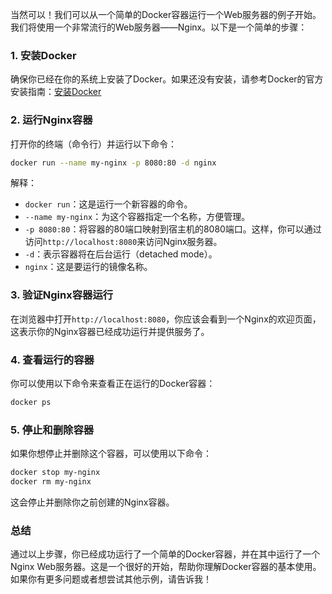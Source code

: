 当然可以！我们可以从一个简单的Docker容器运行一个Web服务器的例子开始。我们将使用一个非常流行的Web服务器——Nginx。以下是一个简单的步骤：

### 1. 安装Docker
确保你已经在你的系统上安装了Docker。如果还没有安装，请参考Docker的官方安装指南：[安装Docker](https://docs.docker.com/get-docker/)

### 2. 运行Nginx容器
打开你的终端（命令行）并运行以下命令：

```sh
docker run --name my-nginx -p 8080:80 -d nginx
```

解释：
- `docker run`：这是运行一个新容器的命令。
- `--name my-nginx`：为这个容器指定一个名称，方便管理。
- `-p 8080:80`：将容器的80端口映射到宿主机的8080端口。这样，你可以通过访问`http://localhost:8080`来访问Nginx服务器。
- `-d`：表示容器将在后台运行（detached mode）。
- `nginx`：这是要运行的镜像名称。

### 3. 验证Nginx容器运行
在浏览器中打开`http://localhost:8080`，你应该会看到一个Nginx的欢迎页面，这表示你的Nginx容器已经成功运行并提供服务了。

### 4. 查看运行的容器
你可以使用以下命令来查看正在运行的Docker容器：

```sh
docker ps
```

### 5. 停止和删除容器
如果你想停止并删除这个容器，可以使用以下命令：

```sh
docker stop my-nginx
docker rm my-nginx
```

这会停止并删除你之前创建的Nginx容器。

### 总结
通过以上步骤，你已经成功运行了一个简单的Docker容器，并在其中运行了一个Nginx Web服务器。这是一个很好的开始，帮助你理解Docker容器的基本使用。如果你有更多问题或者想尝试其他示例，请告诉我！